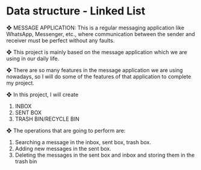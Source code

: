 # Data structure - Linked List
❖ MESSAGE APPLICATION:
This is a regular messaging application like WhatsApp,
Messenger, etc., where communication between the sender and
receiver must be perfect without any faults.

❖ This project is mainly based on the message application which
we are using in our daily life.

❖ There are so many features in the message application we are
using nowadays, so I will do some of the features of that
application to complete my project.

❖ In this project, I will create
1. INBOX
2. SENT BOX
3. TRASH BIN/RECYCLE BIN

❖ The operations that are going to perform are:
1. Searching a message in the inbox, sent box, trash box.
2. Adding new messages in the sent box.
3. Deleting the messages in the sent box and inbox and storing
them in the trash bin
